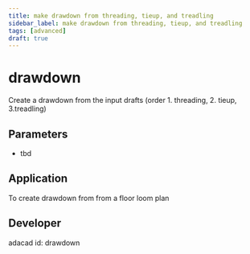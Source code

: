 ```yaml
---
title: make drawdown from threading, tieup, and treadling
sidebar_label: make drawdown from threading, tieup, and treadling
tags: [advanced]
draft: true
---
```

# drawdown
Create a drawdown from the input drafts (order 1. threading, 2. tieup, 3.treadling)

<!--![file](./img/drawdown.png)-->

## Parameters
- tbd

## Application
To create drawdown from from a floor loom plan
## Developer
adacad id: drawdown
